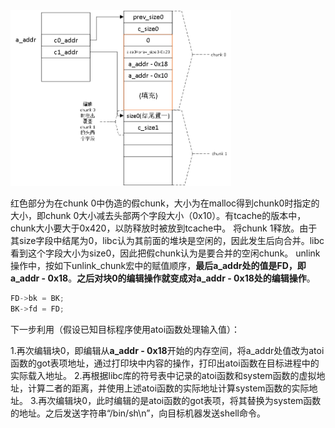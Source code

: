 <img alt="after_malloc" src="./built_chunk.jpg" width="70%" height="70%">

红色部分为在chunk 0中伪造的假chunk，大小为在malloc得到chunk0时指定的大小，即chunk 0大小减去头部两个字段大小（0x10）。有tcache的版本中，chunk大小要大于0x420，以防释放时被放到tcache中。
将chunk 1释放。由于其size字段中结尾为0，libc认为其前面的堆块是空闲的，因此发生后向合并。libc看到这个字段大小为size0，因此把假chunk认为是要合并的空闲chunk。
unlink操作中，按如下unlink_chunk宏中的赋值顺序，**最后a_addr处的值是FD，即a_addr - 0x18**。**之后对块0的编辑操作就变成对a_addr - 0x18处的编辑操作**。

```c
FD->bk = BK; 
BK->fd = FD;
```

下一步利用（假设已知目标程序使用atoi函数处理输入值）：

1.再次编辑块0，即编辑从**a_addr - 0x18**开始的内存空间，将a_addr处值改为atoi函数的got表项地址，通过打印块中内容的操作，打印出atoi函数在目标进程中的实际载入地址。
2.再根据libc库的符号表中记录的atoi函数和system函数的虚拟地址，计算二者的距离，并使用上述atoi函数的实际地址计算system函数的实际地址。
3.再次编辑块0，此时编辑的是atoi函数的got表项，将其替换为system函数的地址。之后发送字符串“/bin/sh\n”，向目标机器发送shell命令。
